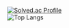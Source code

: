 [![Solved.ac Profile](http://mazassumnida.wtf/api/v2/generate_badge?boj=vega)](https://solved.ac/vega/)  
![Top Langs](https://github-readme-stats.vercel.app/api/top-langs/?username=vvega-a&layout=compact&theme=swift&langs_count=8)
